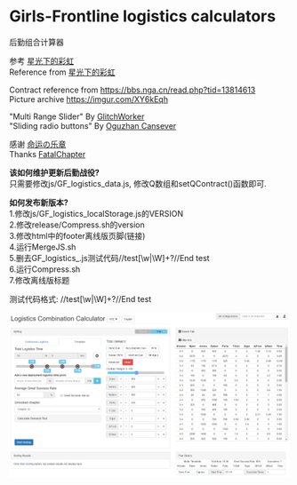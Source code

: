 # Girls-Frontline logistics calculators
后勤组合计算器

参考 [星光下的彩虹](https://pan.baidu.com/s/1c3iS9Ks#list/path=/Girls%20Frontline)<br>
Reference from [星光下的彩虹](https://pan.baidu.com/s/1c3iS9Ks#list/path=/Girls%20Frontline)

Contract reference from https://bbs.nga.cn/read.php?tid=13814613 <br>
Picture archive https://imgur.com/XY6kEqh

"Multi Range Slider" By [GlitchWorker](https://codepen.io/glitchworker/pen/XVdKqj)<br>
"Sliding radio buttons" By [Oguzhan Cansever](https://codepen.io/oggyindahouse/pen/Bamui)

感谢 [命运の乐章](https://github.com/hycdes/GFTool)<br>
Thanks [FatalChapter](https://github.com/hycdes/GFTool)

**该如何维护更新后勤战役?**<br>
只需要修改js/GF_logistics_data.js, 修改Q数组和setQContract()函数即可.<br>

**如何发布新版本?**<br>
1.修改js/GF_logistics_localStorage.js的VERSION<br>
2.修改release/Compress.sh的version<br>
3.修改html中的footer离线版页脚(链接)<br>
4.运行MergeJS.sh<br>
5.删去GF_logistics_.js测试代码//test[\w|\W]+?//End test<br>
6.运行Compress.sh<br>
7.修改离线版标题

测试代码格式: //test[\w|\W]+?//End test

![image](https://github.com/CHANTXU64/Girls-Frontline/raw/master/GF_logistics_Overview.png)
